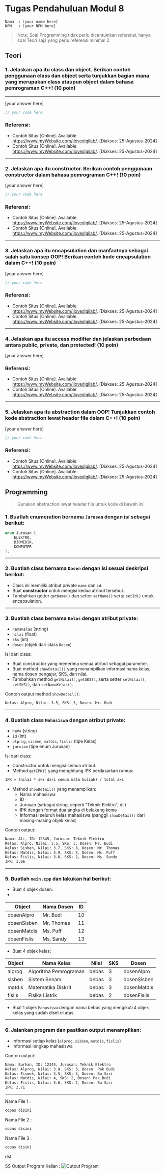# Tugas Pendahuluan Modul 8

```
Nama  : [your name here]
NPM   : [your NPM here]
```

> Note: Soal Programming tidak perlu dicantumkan referensi, hanya soal Teori saja yang perlu referensi minimal 2.

## Teori

### 1. Jelaskan apa itu class dan object. Berikan contoh penggunaan class dan object serta tunjukkan bagian mana yang merupakan class ataupun object dalam bahasa pemrograman C++! (10 poin)

---

[your answer here]

```cpp
// your code here
```

### Referensi:

- Contoh Situs [Online]. Available: https://www.myWebsite.com/ilovedigilab/. [Diakses: 25-Agustus-2024]
- Contoh Situs [Online]. Available: https://www.myWebsite.com/ilovedigilab/. [Diakses: 25-Agustus-2024]

---

### 2. Jelaskan apa itu constructor. Berikan contoh penggunaan constructor dalam bahasa pemrograman C++! (10 poin)

[your answer here]

```cpp
// your code here
```

### Referensi:

- Contoh Situs [Online]. Available: https://www.myWebsite.com/ilovedigilab/. [Diakses: 25-Agustus-2024]
- Contoh Situs [Online]. Available: https://www.myWebsite.com/ilovedigilab/. [Diakses: 25-Agustus-2024]

---

### 3. Jelaskan apa itu encapsulation dan manfaatnya sebagai salah satu konsep OOP! Berikan contoh kode encapsulation dalam C++! (10 poin)

[your answer here]

```cpp
// your code here
```

### Referensi:

- Contoh Situs [Online]. Available: https://www.myWebsite.com/ilovedigilab/. [Diakses: 25-Agustus-2024]
- Contoh Situs [Online]. Available: https://www.myWebsite.com/ilovedigilab/. [Diakses: 25-Agustus-2024]

---

### 4. Jelaskan apa itu access modifier dan jelaskan perbedaan antara public, private, dan protected! (10 poin)

[your answer here]

### Referensi:

- Contoh Situs [Online]. Available: https://www.myWebsite.com/ilovedigilab/. [Diakses: 25-Agustus-2024]
- Contoh Situs [Online]. Available: https://www.myWebsite.com/ilovedigilab/. [Diakses: 25-Agustus-2024]

---

### 5. Jelaskan apa itu abstraction dalam OOP! Tunjukkan contoh kode abstraction lewat header file dalam C++! (10 poin)

[your answer here]

```cpp
// your code here
```

### Referensi:

- Contoh Situs [Online]. Available: https://www.myWebsite.com/ilovedigilab/. [Diakses: 25-Agustus-2024]
- Contoh Situs [Online]. Available: https://www.myWebsite.com/ilovedigilab/. [Diakses: 25-Agustus-2024]

## Programming

> Gunakan abstraction lewat header file untuk kode di bawah ini.

### 1. Buatlah enumeration bernama `Jurusan` dengan isi sebagai berikut:

```cpp
enum Jurusan {
    ELEKTRO,
    BIOMEDIK,
    KOMPUTER
};
```

---

### 2. Buatlah class bernama `Dosen` dengan isi sesuai deskripsi berikut:

- Class ini memiliki atribut private `name` dan `id`.
- Buat **constructor** untuk mengisi kedua atribut tersebut.
- Tambahkan getter `getName()` dan setter `setName()` serta `setId()` untuk encapsulation.

---

### 3. Buatlah class bernama `Kelas` dengan atribut private:

- `namaKelas` (string)
- `nilai` (float)
- `sks` (int)
- `dosen` (objek dari class `Dosen`)

Isi dari class:

- Buat constructor yang menerima semua atribut sebagai parameter.
- Buat method `showDetail()` yang menampilkan informasi nama kelas, nama dosen pengajar, SKS, dan nilai.
- Tambahkan method `getNilai()`, `getSKS()`, serta setter `setNilai()`, `setSKS()`, dan `setNamaKelas()`.

Contoh output method `showDetail()`:

```bash
Kelas: Alpro, Nilai: 3.5, SKS: 3, Dosen: Mr. Budi
```

---

### 4. Buatlah class `Mahasiswa` dengan atribut private:

- `nama` (string)
- `id` (int)
- `alprog`, `sisben`, `matdis`, `fislis` (tipe Kelas)
- `jurusan` (tipe enum Jurusan)

Isi dari class:

- Constructor untuk mengisi semua atribut.
- Method `getIPK()` yang menghitung IPK berdasarkan rumus:

```txt
IPK = (nilai * sks dari semua mata kuliah) / total sks
```

- Method `showDetail()` yang menampilkan:
    - Nama mahasiswa
    - ID
    - Jurusan (sebagai string, seperti "Teknik Elektro", dll)
    - IPK dengan format dua angka di belakang koma
    - Informasi seluruh kelas mahasiswa (panggil `showDetail()` dari masing-masing objek kelas)

Contoh output:

```bash
Nama: Ali, ID: 12345, Jurusan: Teknik Elektro
Kelas: Alpro, Nilai: 3.5, SKS: 3, Dosen: Mr. Budi
Kelas: Sisben, Nilai: 3.7, SKS: 3, Dosen: Mr. Thomas
Kelas: Matdis, Nilai: 3.9, SKS: 3, Dosen: Ms. Puff
Kelas: Fislis, Nilai: 3.6, SKS: 2, Dosen: Ms. Sandy
IPK: 3.66
```

---

### 5. Buatlah `main.cpp` dan lakukan hal berikut:

- Buat 4 objek dosen:
-
| Object      | Nama Dosen | ID |
|-------------|------------|----|
| dosenAlpro  | Mr. Budi   | 10 |
| dosenSisben | Mr. Thomas | 11 |
| dosenMatdis | Ms. Puff   | 12 |
| dosenFislis | Ms. Sandy  | 13 |

- Buat 4 objek kelas:

| Object | Nama Kelas            | Nilai | SKS | Dosen       |
|--------|-----------------------|-------|-----|-------------|
| alprog | Algoritma Pemrograman | bebas | 3   | dosenAlpro  |
| sisben | Sistem Benam          | bebas | 3   | dosenSisben |
| matdis | Matematika Diskrit    | bebas | 3   | dosenMatdis |
| fislis | Fisika Listrik        | bebas | 2   | dosenFislis |

- Buat 1 objek `Mahasiswa` dengan nama bebas yang mengikuti 4 objek kelas yang sudah diset di atas.

---

### 6. Jalankan program dan pastikan output menampilkan:

- Informasi setiap kelas (`alprog`, `sisben`, `matdis`, `fislis`)
- Informasi lengkap mahasiswa

Contoh output:

```bash
Nama: Burhan, ID: 12345, Jurusan: Teknik Elektro
Kelas: Alprog, Nilai: 3.8, SKS: 3, Dosen: Pak Budi
Kelas: Fismek, Nilai: 3.5, SKS: 3, Dosen: Bu Sari
Kelas: Matdis, Nilai: 4, SKS: 2, Dosen: Pak Budi
Kelas: Fislis, Nilai: 3.6, SKS: 2, Dosen: Bu Sari
IPK: 3.71
```

---

Nama File 1 :

```cpp
copas disini
```

Nama File 2 :

```cpp
copas disini
```

Nama File 3 :

```cpp
copas disini
```

dst.

SS Output Program Kalian :
![Output Program](https://itsfoss.com/content/images/2023/03/run-c-program-in-linux-with-visual-studio-code.jpg)

